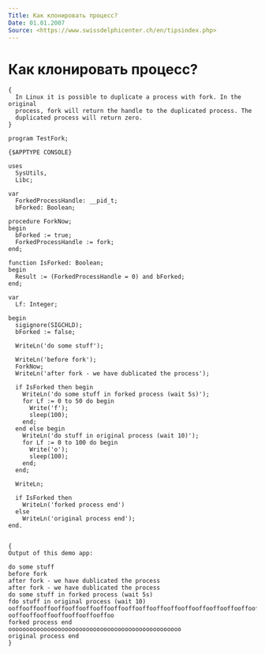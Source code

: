 ```yaml
---
Title: Как клонировать процесс?
Date: 01.01.2007
Source: <https://www.swissdelphicenter.ch/en/tipsindex.php>
---
```



Как клонировать процесс?
========================

    { 
      In Linux it is possible to duplicate a process with fork. In the original 
      process, fork will return the handle to the duplicated process. The 
      duplicated process will return zero. 
    } 
     
    program TestFork; 
     
    {$APPTYPE CONSOLE} 
     
    uses 
      SysUtils, 
      Libc; 
     
    var 
      ForkedProcessHandle: __pid_t; 
      bForked: Boolean; 
     
    procedure ForkNow; 
    begin 
      bForked := true; 
      ForkedProcessHandle := fork; 
    end; 
     
    function IsForked: Boolean; 
    begin 
      Result := (ForkedProcessHandle = 0) and bForked; 
    end; 
     
    var 
      Lf: Integer; 
     
    begin 
      sigignore(SIGCHLD); 
      bForked := false; 
     
      WriteLn('do some stuff'); 
     
      WriteLn('before fork'); 
      ForkNow; 
      WriteLn('after fork - we have dublicated the process'); 
     
      if IsForked then begin 
        WriteLn('do some stuff in forked process (wait 5s)'); 
        for Lf := 0 to 50 do begin 
          Write('f'); 
          sleep(100); 
        end; 
      end else begin 
        WriteLn('do stuff in original process (wait 10)'); 
        for Lf := 0 to 100 do begin 
          Write('o'); 
          sleep(100); 
        end; 
      end; 
     
      WriteLn; 
     
      if IsForked then 
        WriteLn('forked process end') 
      else 
        WriteLn('original process end'); 
    end. 
     
     
    { 
    Output of this demo app: 
     
    do some stuff 
    before fork 
    after fork - we have dublicated the process 
    after fork - we have dublicated the process 
    do some stuff in forked process (wait 5s) 
    fdo stuff in original process (wait 10) 
    ooffooffooffooffooffooffooffooffooffooffooffooffooffooffooffooffooffooff 
    ooffooffooffooffooffooffooffoo 
    forked process end 
    ooooooooooooooooooooooooooooooooooooooooooooooooo 
    original process end 
    } 

